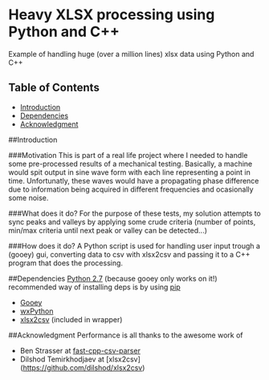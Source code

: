 Heavy XLSX processing using Python and C++
=====
Example of handling huge (over a million lines) xlsx data using Python and C++

Table of Contents
-----------------

- [Introduction](#introduction)
- [Dependencies](#dependencies)
- [Acknowledgment](#Acknowledgment)

##Introduction

###Motivation
This is part of a real life project where I needed to handle some pre-processed results of a mechanical testing.
Basically, a machine would spit output in sine wave form with each line representing a point in time. Unfortunatly, these waves would have a propagating phase difference due to information being acquired in different frequencies and ocasionally some noise. 

###What does it do?
For the purpose of these tests, my solution attempts to sync peaks and valleys by applying some crude criteria (number of points, min/max criteria until next peak or valley can be detected...)

###How does it do?
A Python script is used for handling user input trough a (gooey) gui, converting data to csv with xlsx2csv and passing it to a C++ program that does the processing.

##Dependencies
[Python 2.7](https://www.python.org/) (because gooey only works on it!)
recommended way of installing deps is by using [pip](https://pypi.python.org/pypi/pip)
- [Gooey](https://github.com/chriskiehl/Gooey)
- [wxPython](http://www.wxpython.org/download.php)
- [xlsx2csv](https://github.com/dilshod/xlsx2csv) (included in wrapper)

##Acknowledgment
Performance is all thanks to the awesome work of
-  Ben Strasser at [fast-cpp-csv-parser](https://github.com/ben-strasser/fast-cpp-csv-parser)
-  Dilshod Temirkhodjaev at [xlsx2csv] (https://github.com/dilshod/xlsx2csv)
